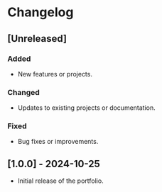 # Changelog

## [Unreleased]
### Added
- New features or projects.

### Changed
- Updates to existing projects or documentation.

### Fixed
- Bug fixes or improvements.

## [1.0.0] - 2024-10-25
- Initial release of the portfolio.
